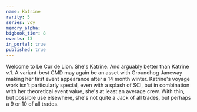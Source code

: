 ```yaml
---
name: Katrine
rarity: 5
series: voy
memory_alpha:
bigbook_tier: 8
events: 13
in_portal: true
published: true
---
```


Welcome to Le Cur de Lion. She's Katrine. And arguably better than Katrine v.1. A variant-best CMD may again be an asset with Groundhog Janeway making her first event appearance after a 14 month winter. Katrine's voyage work isn't particularly special, even with a splash of SCI, but in combination with her theoretical event value, she's at least an average crew. With thin, but possible use elsewhere, she's not quite a Jack of all trades, but perhaps a 9 or 10 of all trades.
